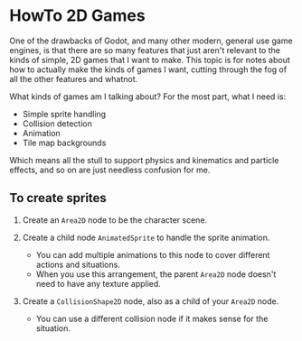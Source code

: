 # HowTo 2D Games

One of the drawbacks of Godot, and many other modern, general use game engines, is
that there are so many features that just aren't relevant to the kinds of simple,
2D games that I want to make. This topic is for notes about how to actually make
the kinds of games I want, cutting through the fog of all the other features and
whatnot.

What kinds of games am I talking about? For the most part, what I need is:

-   Simple sprite handling
-   Collision detection
-   Animation
-   Tile map backgrounds

Which means all the stull to support physics and kinematics and particle effects,
and so on are just needless confusion for me.

## To create sprites

1.  Create an `Area2D` node to be the character scene.
2.  Create a child node `AnimatedSprite` to handle the sprite animation.

    -   You can add multiple animations to this node to cover different actions
        and situations.
    -   When you use this arrangement, the parent `Area2D` node doesn't need to
        have any texture applied.

3.  Create a `CollisionShape2D` node, also as a child of your `Area2D` node.

    -   You can use a different collision node if it makes sense for the
        situation.

<!--
----|----10---|----20---|----30---|----40---|----50---|----60---|----70---|----80
-->

